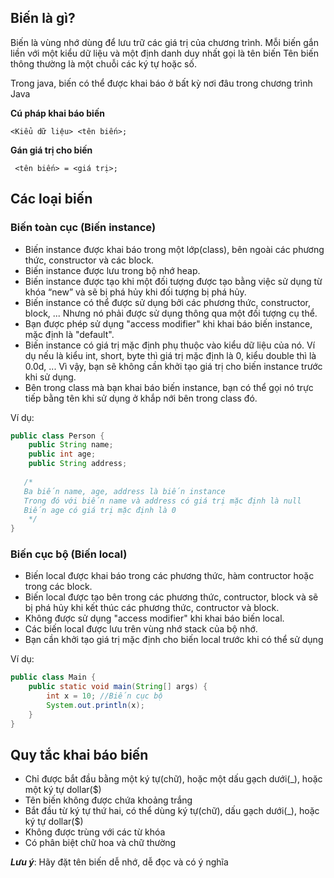 ## Biến là gì?
Biến là vùng nhớ dùng để lưu trữ các giá trị của chương trình. Mỗi biến gắn liền với một kiểu dữ liệu và một định danh duy nhất gọi là tên biến
Tên biến thông thường là một chuỗi các ký tự hoặc số.

Trong java, biến có thể được khai báo ở bất kỳ nơi đâu trong chương trình Java

**Cú pháp khai báo biến**
```
<Kiểu dữ liệu> <tên biến>;
```

**Gán giá trị cho biến**
```
 <tên biến> = <giá trị>;
```

## Các loại biến

### Biến toàn cục (Biến instance)
- Biến instance được khai báo trong một lớp(class), bên ngoài các phương thức, constructor và các block.
- Biến instance được lưu trong bộ nhớ heap.
- Biến instance được tạo khi một đối tượng được tạo bằng việc sử dụng từ khóa “new” và sẽ bị phá hủy khi đối tượng bị phá hủy.
- Biến instance có thể được sử dụng bởi các phương thức, constructor, block, ... Nhưng nó phải được sử dụng thông qua một đối tượng cụ thể.
- Bạn được phép sử dụng "access modifier" khi khai báo biến instance, mặc định là "default".
- Biến instance có giá trị mặc định phụ thuộc vào kiểu dữ liệu của nó. Ví dụ nếu là kiểu int, short, byte thì giá trị mặc định là 0, kiểu double thì là 0.0d, ... Vì vậy, bạn sẽ không cần khởi tạo giá trị cho biến instance trước khi sử dụng.
- Bên trong class mà bạn khai báo biến instance, bạn có thể gọi nó trực tiếp bằng tên khi sử dụng ở khắp nới bên trong class đó.  

Ví dụ:  
```java
public class Person {
    public String name;
    public int age;
    public String address;
    
   /* 
   Ba biến name, age, address là biến instance
   Trong đó với biến name và address có giá trị mặc định là null  
   Biến age có giá trị mặc định là 0
    */
}

```
### Biến cục bộ (Biến local)

- Biến local được khai báo trong các phương thức, hàm contructor hoặc trong các block.
- Biến local được tạo bên trong các phương thức, contructor, block và sẽ bị phá hủy khi kết thúc các phương thức, contructor và block.
- Không được sử dụng "access modifier" khi khai báo biến local.
- Các biến local được lưu trên vùng nhớ stack của bộ nhớ.
- Bạn cần khởi tạo giá trị mặc định cho biến local trước khi có thể sử dụng  

Ví dụ:  
```java
public class Main {
    public static void main(String[] args) {
        int x = 10; //Biến cục bộ
        System.out.println(x);
    }
}
```

## Quy tắc khai báo biến  

- Chỉ được bắt đầu bằng một ký tự(chữ), hoặc một dấu gạch dưới(_), hoặc một ký tự dollar($)
- Tên biến không được chứa khoảng trắng
- Bắt đầu từ ký tự thứ hai, có thể dùng ký tự(chữ), dấu gạch dưới(_), hoặc ký tự dollar($)
- Không được trùng với các từ khóa
- Có phân biệt chữ hoa và chữ thường

***Lưu ý***: Hãy đặt tên biến dễ nhớ, dễ đọc và có ý nghĩa